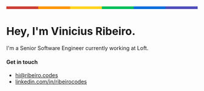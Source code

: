 <img src="./images/rainbow.png" alt="Colored line representing the Pride Flag "/>

# Hey, I'm Vinicius Ribeiro.

<p>I'm a Senior Software Engineer currently working at Loft.

#### Get in touch

- [hi@ribeiro.codes](mailto:hi@ribeiro.codes)
- [linkedin.com/in/ribeirocodes](https://www.linkedin.com/in/ribeirocodes/)
